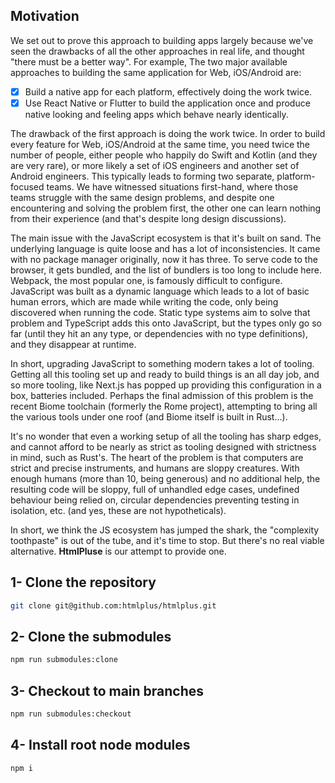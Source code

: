 ## Motivation

We set out to prove this approach to building apps largely because we've seen the drawbacks of all the other approaches in real life, and thought "there must be a better way". For example, The two major available approaches to building the same application for Web, iOS/Android are:

- [x] Build a native app for each platform, effectively doing the work twice.
- [x] Use React Native or Flutter to build the application once and produce native looking and feeling apps which behave nearly identically.

The drawback of the first approach is doing the work twice. In order to build every feature for Web, iOS/Android at the same time, you need twice the number of people, either people who happily do Swift and Kotlin (and they are very rare), or more likely a set of iOS engineers and another set of Android engineers. This typically leads to forming two separate, platform-focused teams. We have witnessed situations first-hand, where those teams struggle with the same design problems, and despite one encountering and solving the problem first, the other one can learn nothing from their experience (and that's despite long design discussions).

The main issue with the JavaScript ecosystem is that it's built on sand. The underlying language is quite loose and has a lot of inconsistencies. It came with no package manager originally, now it has three. To serve code to the browser, it gets bundled, and the list of bundlers is too long to include here. Webpack, the most popular one, is famously difficult to configure. JavaScript was built as a dynamic language which leads to a lot of basic human errors, which are made while writing the code, only being discovered when running the code. Static type systems aim to solve that problem and TypeScript adds this onto JavaScript, but the types only go so far (until they hit an any type, or dependencies with no type definitions), and they disappear at runtime.

In short, upgrading JavaScript to something modern takes a lot of tooling. Getting all this tooling set up and ready to build things is an all day job, and so more tooling, like Next.js has popped up providing this configuration in a box, batteries included. Perhaps the final admission of this problem is the recent Biome toolchain (formerly the Rome project), attempting to bring all the various tools under one roof (and Biome itself is built in Rust...).

It's no wonder that even a working setup of all the tooling has sharp edges, and cannot afford to be nearly as strict as tooling designed with strictness in mind, such as Rust's. The heart of the problem is that computers are strict and precise instruments, and humans are sloppy creatures. With enough humans (more than 10, being generous) and no additional help, the resulting code will be sloppy, full of unhandled edge cases, undefined behaviour being relied on, circular dependencies preventing testing in isolation, etc. (and yes, these are not hypotheticals).

In short, we think the JS ecosystem has jumped the shark, the "complexity toothpaste" is out of the tube, and it's time to stop. But there's no real viable alternative. **HtmlPluse** is our attempt to provide one.

## 1- Clone the repository

```bash
git clone git@github.com:htmlplus/htmlplus.git
```

## 2- Clone the submodules

```bash
npm run submodules:clone
```

## 3- Checkout to main branches

```bash
npm run submodules:checkout
```

## 4- Install root node modules

```bash
npm i
```
